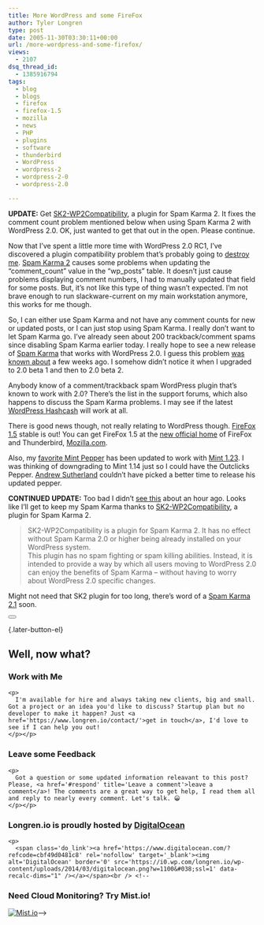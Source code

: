 ```yaml
---
title: More WordPress and some FireFox
author: Tyler Longren
type: post
date: 2005-11-30T03:30:11+00:00
url: /more-wordpress-and-some-firefox/
views:
  - 2107
dsq_thread_id:
  - 1385916794
tags:
  - blog
  - blogs
  - firefox
  - firefox-1.5
  - mozilla
  - news
  - PHP
  - plugins
  - software
  - thunderbird
  - WordPress
  - wordpress-2
  - wordpress-2-0
  - wordpress-2.0

---
```

**UPDATE:** Get [SK2-WP2Compatibility][1], a plugin for Spam Karma 2. It fixes the comment count problem mentioned below when using Spam Karma 2 with WordPress 2.0. OK, just wanted to get that out in the open. Please continue.

Now that I&#8217;ve spent a little more time with WordPress 2.0 RC1, I&#8217;ve discovered a plugin compatibility problem that&#8217;s probably going to [destroy me][2]. [Spam Karma 2][3] causes some problems when updating the &#8220;comment\_count&#8221; value in the &#8220;wp\_posts&#8221; table. It doesn&#8217;t just cause problems displaying comment numbers, I had to manually updated that field for some posts. But, it&#8217;s not like this type of thing wasn&#8217;t expected. I&#8217;m not brave enough to run slackware-current on my main workstation anymore, this works for me though.  
<!--adsense-->

  
So, I can either use Spam Karma and not have any comment counts for new or updated posts, or I can just stop using Spam Karma. I really don&#8217;t want to let Spam Karma go. I&#8217;ve already seen about 200 trackback/comment spams since disabling Spam Karma earlier today. I really hope to see a new release of [Spam Karma][3] that works with WordPress 2.0. I guess this problem [was known about][4] a few weeks ago. I somehow didn&#8217;t notice it when I upgraded to 2.0 beta 1 and then to 2.0 beta 2.  
<!--adsense-->

  
Anybody know of a comment/trackback spam WordPress plugin that&#8217;s known to work with 2.0? There&#8217;s the list in the support forums, which also happens to discuss the Spam Karma problems. I may see if the latest [WordPress Hashcash][5] will work at all.

There is good news though, not really relating to WordPress though. [FireFox 1.5][6] stable is out! You can get FireFox 1.5 at the [new official home][7] of FireFox and Thunderbird, [Mozilla.com][7].

Also, my [favorite Mint Pepper][8] has been updated to work with [Mint 1.23][9]. I was thinking of downgrading to Mint 1.14 just so I could have the Outclicks Pepper. [Andrew Sutherland][8] couldn&#8217;t have picked a better time to release his updated pepper.

**CONTINUED UPDATE:** Too bad I didn&#8217;t [see this][10] about an hour ago. Looks like I&#8217;ll get to keep my Spam Karma thanks to [SK2-WP2Compatibility][1], a plugin for Spam Karma 2.

> SK2-WP2Compatibility is a plugin for Spam Karma 2. It has no effect without Spam Karma 2.0 or higher being already installed on your WordPress system.  
> This plugin has no spam fighting or spam killing abilities. Instead, it is intended to provide a way by which all users moving to WordPress 2.0 can enjoy the benefits of Spam Karma &#8211; without having to worry about WordPress 2.0 specific changes.

Might not need that SK2 plugin for too long, there&#8217;s word of a [Spam Karma 2.1][1] soon.  
<!--adsense#adsenseRefer-->

<div class="wpulike wpulike-default " >
  <div class="wp_ulike_general_class wp_ulike_is_not_liked">
    <button type="button"
					aria-label="Like Button"
					data-ulike-id="2106"
					data-ulike-nonce="7c04b65797"
					data-ulike-type="likeThis"
					data-ulike-template="wpulike-default"
					data-ulike-display-likers="0"
					data-ulike-disable-pophover="0"
					class="wp_ulike_btn wp_ulike_put_image wp_likethis_2106"></button><span class="count-box"></span>
  </div>
</div>

[][11]{.later-button-el}

<div class='what-next'>
  <h2>
    Well, now what?
  </h2>
  
  <div class='hire'>
    <h3>
      Work with Me
    </h3>
    
    <p>
      I'm available for hire and always taking new clients, big and small. Got a project or an idea you'd like to discuss? Startup plan but no developer to make it happen? Just <a href='https://www.longren.io/contact/'>get in touch</a>, I'd love to see if I can help you out!
    </p></p>
  </div>
  
  <div class='hire'>
    <h3>
      Leave some Feedback
    </h3>
    
    <p>
      Got a question or some updated information releavant to this post? Please, <a href='#respond' title='Leave a comment'>leave a comment</a>! The comments are a great way to get help, I read them all and reply to nearly every comment. Let's talk. 😀
    </p></p>
  </div>
  
  <div class='now-what-bottom-ad'>
    <h3>
      Longren.io is proudly hosted by <a href='https://www.digitalocean.com/?refcode=cbf49d0481c8'>DigitalOcean</a>
    </h3>
    
    <p>
      <span class='do_link'><a href='https://www.digitalocean.com/?refcode=cbf49d0481c8' rel='nofollow' target='_blank'><img alt='DigitalOcean' border='0' src='https://i0.wp.com/longren.io/wp-content/uploads/2014/03/digitalocean.png?w=1100&#038;ssl=1' data-recalc-dims="1" /></a></span><br /> <!--

<h3>Need Cloud Monitoring? Try Mist.io!</h3>

<span class='do_link'><a href='http://mist.io/?ref=tyler' rel='nofollow' target='_blank'><img alt='Mist.io' border='0' src='https://i0.wp.com/longren.io/wp-content/uploads/2014/04/mistio.jpg?w=1100&#038;ssl=1' data-recalc-dims="1"></a></span>--></div> </div>

 [1]: http://lair.fierydragon.org/2005/11/sk2-wp2compatibility/
 [2]: http://www.longren.org/archives/2033
 [3]: http://unknowngenius.com/blog/wordpress/spam-karma/
 [4]: http://wordpress.org/support/topic/49898#post-274619
 [5]: http://elliottback.com/wp/archives/2005/10/23/wordpress-hashcash-30-beta/
 [6]: http://www.blogsofwar.com/firefox_1_5_released
 [7]: http://www.mozilla.com/
 [8]: http://code.jalenack.com/archives/outclicks-pepper/
 [9]: http://www.haveamint.com/
 [10]: http://codex.wordpress.org/User:Matt/2.0_Plugin_Compatibility
 [11]: #